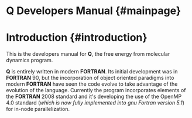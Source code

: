 Q Developers Manual {#mainpage}
===================

Introduction {#introduction}
============

This is  the developers manual for **Q**, the free  energy from molecular
dynamics program.  

**Q**  is entirely written in  modern **FORTRAN**. Its  initial development
was in  **FORTRAN**  90, but the incorporation of object oriented paradigms
into modern **FORTRAN** have  seen the code  evolve to take advantage of the
evolution of the language. Currently  the program incorporates elements of the
**FORTRAN** 2008 standard and it's developing the use of the OpenMP 4.0 standard
(*which  is  now  fully implemented   into    gnu   Fortran    version   5.1*) 
for in-node parallelization.
